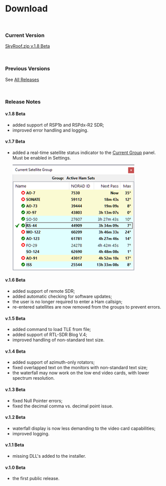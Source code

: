 # Download

<br>

### Current Version

[SkyRoof.zip v.1.8 Beta](https://github.com/VE3NEA/SkyRoof/releases/download/v.1.8-beta/SkyRoofSetup-v.1.8-beta.zip)

<br>

### Previous Versions

See [All Releases](https://github.com/VE3NEA/SkyRoof/releases)

<br>

### Release Notes

#### v.1.8 Beta

- added support of RSP1b and RSPdx-R2 SDR;
- improved error handling and logging.

#### v.1.7 Beta

- added a real-time satellite status indicator to the
[Current Group](users_guide/current_group_panel.md) panel. Must be enabled in Settings.

    ![Current Group](images/current_group.png)

#### v.1.6 Beta

- added support of remote SDR;
- added automatic checking for software updates;
- the user is no longer required to enter a Ham callsign;
- re-entered satellites are now removed from the groups to prevent errors.

#### v.1.5 Beta

- added command to load TLE from file;
- added support of RTL-SDR Blog V.4;
- improved handling of non-standard text size.

#### v.1.4 Beta

- added support of azimuth-only rotators;
- fixed overlapped text on the monitors with non-standard text size;
- the waterfall may now work on the low end video cards, with lower spectrum resolution.

#### v.1.3 Beta

- fixed Null Pointer errors;
- fixed the decimal comma vs. decimal point issue.

#### v.1.2 Beta

- waterfall display is now less demanding to the video card capabilities;
- improved logging.

#### v.1.1 Beta

- missing DLL's added to the installer.

#### v.1.0 Beta

- the first public release.
